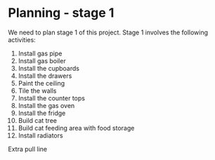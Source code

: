 # Planning - stage 1

We need to plan stage 1 of this project. Stage 1 involves the following activities:

1. Install gas pipe
1. Install gas boiler
1. Install the cupboards
1. Install the drawers
1. Paint the ceiling
1. Tile the walls
1. Install the counter tops
1. Install the gas oven
1. Install the fridge
1. Build cat tree
1. Build cat feeding area with food storage
1. Install radiators

Extra pull line
